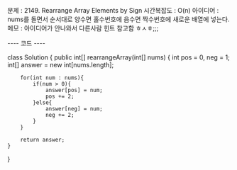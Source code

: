 문제 : 2149. Rearrange Array Elements by Sign
시간복잡도 : O(n)
아이디어 : nums를 돌면서 순서대로 양수면 홀수번호에 음수면 짝수번호에 새로운 배열에 넣는다.
메모 : 아이디어가 안나와서 다른사람 힌트 참고함 ㅎㅅㅎ;;;

---- 코드 ----

class Solution {
    public int[] rearrangeArray(int[] nums) {
        int pos = 0, neg = 1;
        int[] answer = new int[nums.length];

        for(int num : nums){
            if(num > 0){
                answer[pos] = num;
                pos += 2;
            }else{
                answer[neg] = num;
                neg += 2;
            }
        }        

        return answer;
    }
}